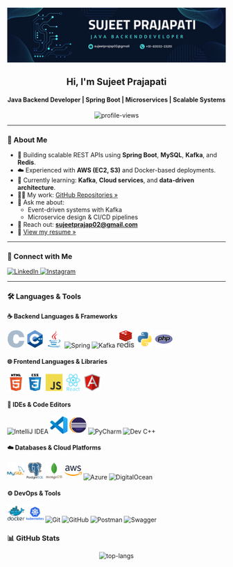 <p align="center">
  <img src="https://github.com/sujeet-dev-io/sujeet-dev-io/blob/main/Without%20Pic%20Panner.png" alt="banner" />
</p>

<h2 align="center">Hi, I'm Sujeet Prajapati</h2>
<h4 align="center">Java Backend Developer | Spring Boot | Microservices | Scalable Systems</h4>


<p align="center">
  <img src="https://komarev.com/ghpvc/?username=sujeet-dev-io&label=Profile%20views&color=0e75b6&style=flat" alt="profile-views" />
</p>

---

### 🚀 About Me

- 🔧 Building scalable REST APIs using **Spring Boot**, **MySQL**, **Kafka**, and **Redis**.
- ☁️ Experienced with **AWS (EC2, S3)** and Docker-based deployments.
- 🌱 Currently learning: **Kafka**, **Cloud services**, and **data-driven architecture**.
- 👨‍💻 My work: [GitHub Repositories »](https://github.com/sujeet-dev-io?tab=repositories)
- 💬 Ask me about:
  - Event-driven systems with Kafka
  - Microservice design & CI/CD pipelines
- 📧 Reach out: **sujeetprajap02@gmail.com**
- 📄 [View my resume »](https://app.luminpdf.com/viewer/686951d8fa86e7d2c5ee5e47)

---

### 🤝 Connect with Me

<p>
  <a href="https://linkedin.com/in/sujeet-prajapati" target="_blank">
    <img src="https://raw.githubusercontent.com/rahuldkjain/github-profile-readme-generator/master/src/images/icons/Social/linked-in-alt.svg" alt="LinkedIn" width="30" />
  </a>
  <a href="https://instagram.com/shaimy557" target="_blank">
    <img src="https://raw.githubusercontent.com/rahuldkjain/github-profile-readme-generator/master/src/images/icons/Social/instagram.svg" alt="Instagram" width="30" />
  </a>
</p>

---

### 🛠️ Languages & Tools

#### ☕ Backend Languages & Frameworks
<p>
  <img src="https://raw.githubusercontent.com/devicons/devicon/master/icons/c/c-original.svg" alt="C" width="40" />
  <img src="https://raw.githubusercontent.com/devicons/devicon/master/icons/cplusplus/cplusplus-original.svg" alt="C++" width="40" />
  <img src="https://raw.githubusercontent.com/devicons/devicon/master/icons/java/java-original.svg" alt="Java" width="40" />
  <img src="https://www.vectorlogo.zone/logos/springio/springio-icon.svg" alt="Spring" width="40" />
  <img src="https://www.vectorlogo.zone/logos/apache_kafka/apache_kafka-icon.svg" alt="Kafka" width="40" />
  <img src="https://raw.githubusercontent.com/devicons/devicon/master/icons/redis/redis-original-wordmark.svg" alt="Redis" width="40" />
  <img src="https://raw.githubusercontent.com/devicons/devicon/master/icons/python/python-original.svg" alt="Python" width="40" />
  <img src="https://raw.githubusercontent.com/devicons/devicon/master/icons/php/php-original.svg" alt="PHP" width="40" />
</p>

#### 🌐 Frontend Languages & Libraries
<p>
  <img src="https://raw.githubusercontent.com/devicons/devicon/master/icons/html5/html5-original-wordmark.svg" alt="HTML" width="40" />
  <img src="https://raw.githubusercontent.com/devicons/devicon/master/icons/css3/css3-original-wordmark.svg" alt="CSS" width="40" />
  <img src="https://raw.githubusercontent.com/devicons/devicon/master/icons/javascript/javascript-original.svg" alt="JavaScript" width="40" />
  <img src="https://raw.githubusercontent.com/devicons/devicon/master/icons/react/react-original-wordmark.svg" alt="ReactJS" width="40" />
  <img src="https://raw.githubusercontent.com/devicons/devicon/master/icons/angularjs/angularjs-original.svg" alt="Angular" width="40" />
</p>

#### 🧰 IDEs & Code Editors
<p>
  <img src="https://resources.jetbrains.com/storage/products/intellij-idea/img/meta/intellij-idea_logo_300x300.png" alt="IntelliJ IDEA" width="40" />
  <img src="https://raw.githubusercontent.com/devicons/devicon/master/icons/vscode/vscode-original.svg" alt="VS Code" width="40" />
  <img src="https://raw.githubusercontent.com/devicons/devicon/master/icons/eclipse/eclipse-original.svg" alt="Eclipse" width="40" />
  <img src="https://upload.wikimedia.org/wikipedia/commons/1/1d/PyCharm_Icon.svg" alt="PyCharm" width="40" />
  <img src="https://upload.wikimedia.org/wikipedia/commons/3/3d/Dev-C%2B%2B_logo.png" alt="Dev C++" width="40" />
</p>

#### ☁️ Databases & Cloud Platforms
<p>
  <img src="https://raw.githubusercontent.com/devicons/devicon/master/icons/mysql/mysql-original-wordmark.svg" alt="MySQL" width="40" />
  <img src="https://raw.githubusercontent.com/devicons/devicon/master/icons/postgresql/postgresql-original-wordmark.svg" alt="PostgreSQL" width="40" />
  <img src="https://raw.githubusercontent.com/devicons/devicon/master/icons/mongodb/mongodb-original-wordmark.svg" alt="MongoDB" width="40" />
  <img src="https://raw.githubusercontent.com/devicons/devicon/master/icons/amazonwebservices/amazonwebservices-original-wordmark.svg" alt="AWS" width="40" />
  <img src="https://upload.wikimedia.org/wikipedia/commons/f/fa/Microsoft_Azure.svg" alt="Azure" width="40" />
  <img src="https://upload.wikimedia.org/wikipedia/commons/f/ff/DigitalOcean_logo.svg" alt="DigitalOcean" width="40" />
</p>

#### ⚙️ DevOps & Tools
<p>
  <img src="https://raw.githubusercontent.com/devicons/devicon/master/icons/docker/docker-original-wordmark.svg" alt="Docker" width="40" />
  <img src="https://raw.githubusercontent.com/devicons/devicon/master/icons/kubernetes/kubernetes-plain-wordmark.svg" alt="Kubernetes" width="40" />
  <img src="https://www.vectorlogo.zone/logos/git-scm/git-scm-icon.svg" alt="Git" width="40" />
  <img src="https://github.githubassets.com/images/modules/logos_page/GitHub-Mark.png" alt="GitHub" width="40" />
  <img src="https://www.vectorlogo.zone/logos/getpostman/getpostman-icon.svg" alt="Postman" width="40" />
  <img src="https://static-00.iconduck.com/assets.00/swagger-icon-512x512-pfx4vm8f.png" alt="Swagger" width="40" />
</p>

### 📊 GitHub Stats

<p align="center">
  <img src="https://github-readme-stats.vercel.app/api/top-langs?username=sujeet-dev-io&show_icons=true&locale=en&layout=compact" alt="top-langs" />
</p>
